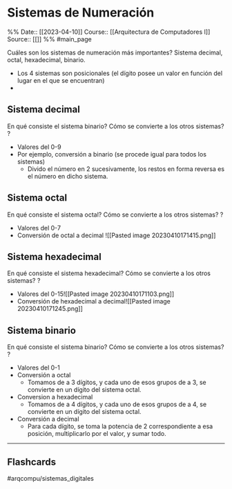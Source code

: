 # Sistemas de Numeración

%%
Date:: [[2023-04-10]]
Course:: [[Arquitectura de Computadores I]]
Source:: [[]]
%%
#main_page 


Cuáles son los sistemas de numeración más importantes?
Sistema decimal, octal, hexadecimal, binario.

- Los 4 sistemas son posicionales (el dígito posee un valor en función del lugar en el que se encuentran)
- 

## Sistema decimal
En qué consiste el sistema binario? Cómo se convierte a los otros sistemas?
?
- Valores del 0-9
- Por ejemplo, conversión a binario (se procede igual para todos los sistemas)
	- Divido el número en 2 sucesivamente, los restos en forma reversa es el número en dicho sistema.

## Sistema octal
En qué consiste el sistema octal? Cómo se convierte a los otros sistemas?
?
- Valores del 0-7
- Conversión de octal a decimal ![[Pasted image 20230410171415.png]]

## Sistema hexadecimal
En qué consiste el sistema hexadecimal? Cómo se convierte a los otros sistemas?
?
- Valores del 0-15![[Pasted image 20230410171103.png]]
- Conversión de hexadecimal a decimal![[Pasted image 20230410171245.png]]
## Sistema binario
En qué consiste el sistema binario? Cómo se convierte a los otros sistemas?
?
- Valores del 0-1
- Conversión a octal
	- Tomamos de a 3 dígitos, y cada uno de esos grupos de a 3, se convierte en un dígito del sistema octal.
- Conversion a hexadecimal
	- Tomamos de a 4 dígitos, y cada uno de esos grupos de a 4, se convierte en un dígito del sistema octal.
- Conversión a decimal
	- Para cada dígito, se toma la potencia de 2 correspondiente a esa posición, multiplicarlo por el valor, y sumar todo.



___
## Flashcards
#arqcompu/sistemas_digitales  
